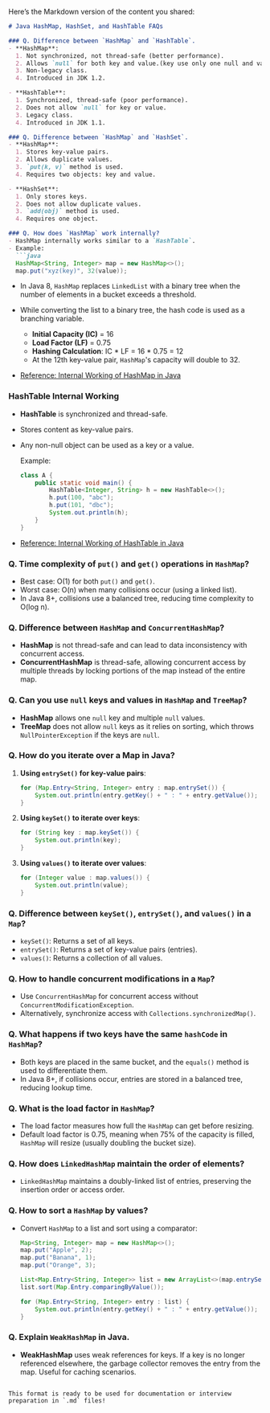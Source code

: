 Here’s the Markdown version of the content you shared:

```markdown
# Java HashMap, HashSet, and HashTable FAQs

### Q. Difference between `HashMap` and `HashTable`.
- **HashMap**:
  1. Not synchronized, not thread-safe (better performance).
  2. Allows `null` for both key and value.(key use only one null and value use multiple)
  3. Non-legacy class.
  4. Introduced in JDK 1.2.

- **HashTable**:
  1. Synchronized, thread-safe (poor performance).
  2. Does not allow `null` for key or value.
  3. Legacy class.
  4. Introduced in JDK 1.1.

### Q. Difference between `HashMap` and `HashSet`.
- **HashMap**:
  1. Stores key-value pairs.
  2. Allows duplicate values.
  3. `put(k, v)` method is used.
  4. Requires two objects: key and value.

- **HashSet**:
  1. Only stores keys.
  2. Does not allow duplicate values.
  3. `add(obj)` method is used.
  4. Requires one object.

### Q. How does `HashMap` work internally?
- HashMap internally works similar to a `HashTable`.
- Example:
  ```java
  HashMap<String, Integer> map = new HashMap<>();
  map.put("xyz(key)", 32(value));
  ```

- In Java 8, `HashMap` replaces `LinkedList` with a binary tree when the number of elements in a bucket exceeds a threshold.
- While converting the list to a binary tree, the hash code is used as a branching variable.

    - **Initial Capacity (IC)** = 16
    - **Load Factor (LF)** = 0.75
    - **Hashing Calculation**: IC * LF = 16 * 0.75 = 12
    - At the 12th key-value pair, `HashMap`'s capacity will double to 32.

- [Reference: Internal Working of HashMap in Java](https://www.geeksforgeeks.org/internal-working-of-hashmap-java/)

### HashTable Internal Working
- **HashTable** is synchronized and thread-safe.
- Stores content as key-value pairs.
- Any non-null object can be used as a key or a value.

  Example:
  ```java
  class A {
      public static void main() {
          HashTable<Integer, String> h = new HashTable<>();
          h.put(100, "abc");
          h.put(101, "dbc");
          System.out.println(h);
      }
  }
  ```

- [Reference: Internal Working of HashTable in Java](https://www.geeksforgeeks.org/how-hashtable-works-internally-in-java/)

### Q. Time complexity of `put()` and `get()` operations in `HashMap`?
- Best case: O(1) for both `put()` and `get()`.
- Worst case: O(n) when many collisions occur (using a linked list).
- In Java 8+, collisions use a balanced tree, reducing time complexity to O(log n).

### Q. Difference between `HashMap` and `ConcurrentHashMap`?
- **HashMap** is not thread-safe and can lead to data inconsistency with concurrent access.
- **ConcurrentHashMap** is thread-safe, allowing concurrent access by multiple threads by locking portions of the map instead of the entire map.

### Q. Can you use `null` keys and values in `HashMap` and `TreeMap`?
- **HashMap** allows one `null` key and multiple `null` values.
- **TreeMap** does not allow `null` keys as it relies on sorting, which throws `NullPointerException` if the keys are `null`.

### Q. How do you iterate over a Map in Java?
1. **Using `entrySet()` for key-value pairs**:
   ```java
   for (Map.Entry<String, Integer> entry : map.entrySet()) {
       System.out.println(entry.getKey() + " : " + entry.getValue());
   }
   ```
2. **Using `keySet()` to iterate over keys**:
   ```java
   for (String key : map.keySet()) {
       System.out.println(key);
   }
   ```
3. **Using `values()` to iterate over values**:
   ```java
   for (Integer value : map.values()) {
       System.out.println(value);
   }
   ```

### Q. Difference between `keySet()`, `entrySet()`, and `values()` in a `Map`?
- `keySet()`: Returns a set of all keys.
- `entrySet()`: Returns a set of key-value pairs (entries).
- `values()`: Returns a collection of all values.

### Q. How to handle concurrent modifications in a `Map`?
- Use `ConcurrentHashMap` for concurrent access without `ConcurrentModificationException`.
- Alternatively, synchronize access with `Collections.synchronizedMap()`.

### Q. What happens if two keys have the same `hashCode` in `HashMap`?
- Both keys are placed in the same bucket, and the `equals()` method is used to differentiate them.
- In Java 8+, if collisions occur, entries are stored in a balanced tree, reducing lookup time.

### Q. What is the load factor in `HashMap`?
- The load factor measures how full the `HashMap` can get before resizing.
- Default load factor is 0.75, meaning when 75% of the capacity is filled, `HashMap` will resize (usually doubling the bucket size).

### Q. How does `LinkedHashMap` maintain the order of elements?
- `LinkedHashMap` maintains a doubly-linked list of entries, preserving the insertion order or access order.

### Q. How to sort a `HashMap` by values?
- Convert `HashMap` to a list and sort using a comparator:
  ```java
  Map<String, Integer> map = new HashMap<>();
  map.put("Apple", 2);
  map.put("Banana", 1);
  map.put("Orange", 3);

  List<Map.Entry<String, Integer>> list = new ArrayList<>(map.entrySet());
  list.sort(Map.Entry.comparingByValue());

  for (Map.Entry<String, Integer> entry : list) {
      System.out.println(entry.getKey() + " : " + entry.getValue());
  }
  ```

### Q. Explain `WeakHashMap` in Java.
- **WeakHashMap** uses weak references for keys. If a key is no longer referenced elsewhere, the garbage collector removes the entry from the map. Useful for caching scenarios.
```

This format is ready to be used for documentation or interview preparation in `.md` files!